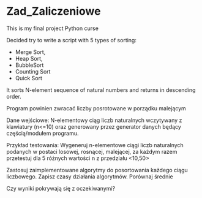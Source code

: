# Zad_Zaliczeniowe
This is my final project Python curse 

Decided try to write a script with 5 types of sorting:
- Merge Sort, 
- Heap Sort, 
- BubbleSort
- Counting Sort
- Quick Sort

It sorts N-element sequence of natural numbers and returns in descending order.


 Program powinien zwracać liczby posrotowane w porządku malejącym


Dane wejściowe: N-elementowy ciąg liczb naturalnych wczytywany z klawiatury (n<=10) oraz generowany przez generator danych będący częścią/modułem programu.

Przykład testowania:
Wygeneruj n-elementowe ciągi liczb naturalnych podanych w postaci losowej, rosnącej, malejącej, za każdym razem przetestuj dla 5 różnych wartości n z przedziału <10,50> 

Zastosuj zaimplementowane algorytmy do posortowania każdego ciągu liczbowego. 
Zapisz czasy działania algorytmów. Porównaj średnie

Czy wyniki pokrywają się z oczekiwanymi?

